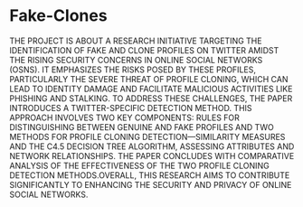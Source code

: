 ﻿# Fake-Clones
THE PROJECT IS ABOUT A RESEARCH INITIATIVE TARGETING THE IDENTIFICATION OF FAKE AND CLONE PROFILES ON TWITTER AMIDST THE RISING SECURITY CONCERNS IN ONLINE SOCIAL NETWORKS (OSNS). IT EMPHASIZES THE RISKS POSED BY THESE PROFILES, PARTICULARLY THE SEVERE THREAT OF PROFILE CLONING, WHICH CAN LEAD TO IDENTITY DAMAGE AND FACILITATE MALICIOUS ACTIVITIES LIKE PHISHING AND STALKING. TO ADDRESS THESE CHALLENGES, THE PAPER INTRODUCES A TWITTER-SPECIFIC DETECTION METHOD. THIS APPROACH INVOLVES TWO KEY COMPONENTS: RULES FOR DISTINGUISHING BETWEEN GENUINE AND FAKE PROFILES AND TWO METHODS FOR PROFILE CLONING DETECTION—SIMILARITY 
MEASURES AND THE C4.5 DECISION TREE ALGORITHM, ASSESSING ATTRIBUTES AND NETWORK RELATIONSHIPS. THE PAPER CONCLUDES WITH COMPARATIVE ANALYSIS OF THE EFFECTIVENESS OF THE TWO PROFILE CLONING DETECTION METHODS.OVERALL, THIS RESEARCH AIMS TO CONTRIBUTE SIGNIFICANTLY TO ENHANCING THE SECURITY AND PRIVACY OF ONLINE SOCIAL NETWORKS.
